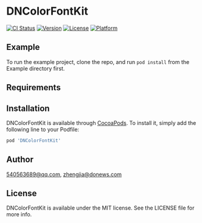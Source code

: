 # DNColorFontKit

[![CI Status](https://img.shields.io/travis/540563689@qq.com/DNColorFontKit.svg?style=flat)](https://travis-ci.org/540563689@qq.com/DNColorFontKit)
[![Version](https://img.shields.io/cocoapods/v/DNColorFontKit.svg?style=flat)](https://cocoapods.org/pods/DNColorFontKit)
[![License](https://img.shields.io/cocoapods/l/DNColorFontKit.svg?style=flat)](https://cocoapods.org/pods/DNColorFontKit)
[![Platform](https://img.shields.io/cocoapods/p/DNColorFontKit.svg?style=flat)](https://cocoapods.org/pods/DNColorFontKit)

## Example

To run the example project, clone the repo, and run `pod install` from the Example directory first.

## Requirements

## Installation

DNColorFontKit is available through [CocoaPods](https://cocoapods.org). To install
it, simply add the following line to your Podfile:

```ruby
pod 'DNColorFontKit'
```

## Author

540563689@qq.com, zhengjia@donews.com

## License

DNColorFontKit is available under the MIT license. See the LICENSE file for more info.
